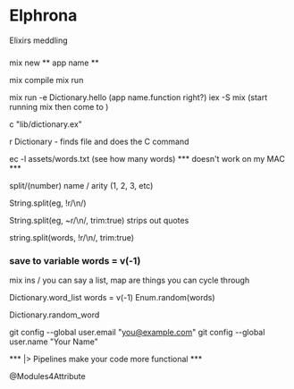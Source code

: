 # Elphrona
Elixirs meddling

### 

mix new ** app name **

mix compile
mix run

mix run -e Dictionary.hello (app name.function right?)
iex -S mix (start running mix then come to  )

c "lib/dictionary.ex"

r Dictionary - finds file and does the C command

ec -l assets/words.txt (see how many words)  *** doesn't work on my MAC ***

split/(number) name / arity (1, 2, 3, etc) 

String.split(eg, !r/\n/)

String.split(eg, ~r/\n/, trim:true) strips out quotes

string.split(words, !r/\n/, trim:true)

### save to variable words = v(-1)

mix ins / you can say a list, map are things you can cycle through

Dictionary.word_list
words = v(-1)
Enum.random(words)

Dictionary.random_word

  git config --global user.email "you@example.com"
  git config --global user.name "Your Name"

*** |> Pipelines make your code more functional ***

@Modules4Attribute